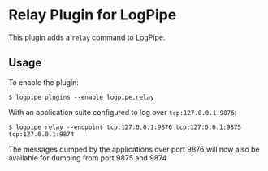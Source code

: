 Relay Plugin for LogPipe
========================

This plugin adds a `relay` command to LogPipe.

## Usage

To enable the plugin:

    $ logpipe plugins --enable logpipe.relay

With an application suite configured to log over `tcp:127.0.0.1:9876`:

    $ logpipe relay --endpoint tcp:127.0.0.1:9876 tcp:127.0.0.1:9875 tcp:127.0.0.1:9874

The messages dumped by the applications over port 9876 will now also be available for dumping
from port 9875 and 9874
